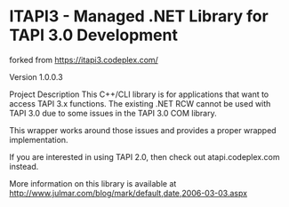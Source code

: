 # ITAPI3 - Managed .NET Library for TAPI 3.0 Development

forked from https://itapi3.codeplex.com/

Version 1.0.0.3

Project Description
This C++/CLI library is for applications that want to access TAPI 3.x functions. The existing .NET RCW cannot be used with TAPI 3.0 due to some issues in the TAPI 3.0 COM library.

This wrapper works around those issues and provides a proper wrapped implementation.

If you are interested in using TAPI 2.0, then check out atapi.codeplex.com instead.

More information on this library is available at http://www.julmar.com/blog/mark/default,date,2006-03-03.aspx